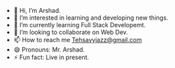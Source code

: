 - 👋 Hi, I’m Arshad.
- 👀 I’m interested in learning and developing new things.
- 🌱 I’m currently learning Full Stack Developemt.
- 💞️ I’m looking to collaborate on Web Dev.
- 📫 How to reach me Tehsavyjazz@gmail.com
- 😄 Pronouns: Mr. Arshad.
- ⚡ Fun fact: Live in present.

<!---
techsavyjazz/techsavyjazz is a ✨ special ✨ repository because its `README.md` (this file) appears on your GitHub profile.
You can click the Preview link to take a look at your changes.
--->
